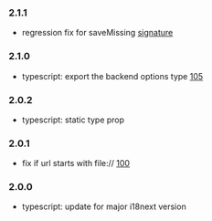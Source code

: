 ### 2.1.1

- regression fix for saveMissing [signature](https://github.com/i18next/i18next/issues/1890)

### 2.1.0

- typescript: export the backend options type [105](https://github.com/fluentc/i18next-fluentc-backend/pull/105)

### 2.0.2

- typescript: static type prop

### 2.0.1

- fix if url starts with file:// [100](https://github.com/fluentc/i18next-fluentc-backend/issues/100)

### 2.0.0

- typescript: update for major i18next version

